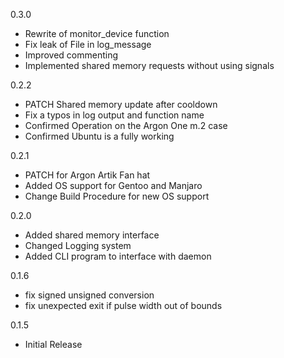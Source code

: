 0.3.0
* Rewrite of monitor_device function
* Fix leak of File in log_message
* Improved commenting
* Implemented shared memory requests without using signals 

0.2.2
* PATCH Shared memory update after cooldown
* Fix a typos in log output and function name
* Confirmed Operation on the Argon One m.2 case
* Confirmed Ubuntu is a fully working

0.2.1
* PATCH for Argon Artik Fan hat
* Added OS support for Gentoo and Manjaro
* Change Build Procedure for new OS support

0.2.0
* Added shared memory interface
* Changed Logging system
* Added CLI program to interface with daemon  
 
0.1.6  
* fix signed unsigned conversion  
* fix unexpected exit if pulse width out of bounds  

0.1.5
* Initial Release